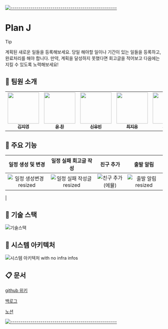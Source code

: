 [![-----------------------------------------------------](https://user-images.githubusercontent.com/10940214/155750931-fc094349-b6ec-4e1f-9f9a-113e67941119.jpg)]()

# Plan J
> [!Tip]
> 계획된 새로운 일들을 등록해보세요. 당일 해야할 일이나 기간이 있는 일들을 등록하고, 완료처리를 해야 합니다. 만약, 계획을 달성하지 못했다면 회고글을 적어보고 다음에는 지킬 수 있도록 노력해보세요!


## 🏹 팀원 소개

<table>
<tbody>
<tr>
<td align="center"><a href="https://github.com/famo1245"><img src="https://github.com/famo1245.png" width='100px;' alt=""/><br /><sub><b>김지영</b></sub></a><br /></td>
<td align="center"><a href="https://github.com/Yoon-Chan"><img src="https://github.com/Yoon-Chan.png" width="100px;" alt=""/><br /><sub><b>윤 찬</b></sub></a><br /></td>
<td align="center"><a href="https://github.com/yubin0727"><img src="https://github.com/yubin0727.png" width="100px;" alt=""/><br /><sub><b>신유빈</b></sub></a><br /></td>
<td align="center"><a href="https://github.com/heyera"><img src="https://github.com/heyera.png" width="100px;" alt=""/><br /><sub><b>최지웅</b></sub></a><br /></td>
<td align="center"><a href="https://github.com/ganjanggejang"><img src="https://github.com/ganjanggejang.png" width="100px;" alt=""/><br /><sub><b>하준수</b></sub></a><br /></td>
</tr>
</tbody>
</table>


## 🎡 주요 기능
|일정 생성 및 변경|일정 실패 회고글 작성|친구 추가|출발 알림|
|:-:|:-:|:-:|:-:|
| ![일정 생성변경 resized](https://github.com/boostcampwm2023/and02-PlanJ/assets/35479251/8acf0e4c-9c51-4475-8b14-33c9f2f8be8e)|![일정 실패 작성글 resized](https://github.com/boostcampwm2023/and02-PlanJ/assets/35479251/526bbfa2-3365-490f-9b50-4435836ab6fd)|![친구 추가(에뮬)](https://github.com/boostcampwm2023/and02-PlanJ/assets/35479251/dfcdd823-b90f-4402-905a-7eda94d325b7) |![출발 알림 resized](https://github.com/boostcampwm2023/and02-PlanJ/assets/35479251/ae1b2f84-88ce-4e88-b65e-cdd498414867)
 |








## 📌 기술 스택
![기술스택](https://github.com/boostcampwm2023/and02-PlanJ/assets/35479251/af2e84de-8ff7-4da5-af5d-9b4610c5eb9e)






## 🧶 시스템 아키텍처
![시스템 아키텍처 with no infra infos](https://github.com/boostcampwm2023/and02-PlanJ/assets/35479251/b25af1d7-b6da-4656-901f-57d20d0abaa4)



## 📋 문서
[github 위키](https://github.com/boostcampwm2023/and02-MyTodoList/wiki)

[백로그](https://www.notion.so/7fa14444e88047af8cc3e970d0003171)

[노션](https://www.notion.so/Plan-J-dd283b9bfff24ac7817d79e304acbd4e)

[![-----------------------------------------------------](https://user-images.githubusercontent.com/10940214/155750931-fc094349-b6ec-4e1f-9f9a-113e67941119.jpg)]()
